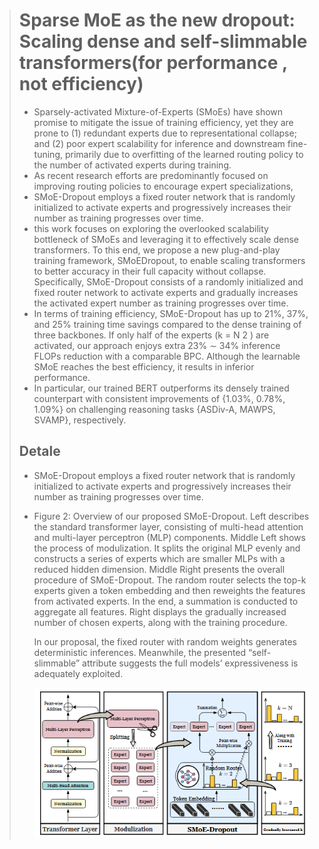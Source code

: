 > # Sparse MoE as the new dropout: Scaling dense and self-slimmable transformers(for performance , not efficiency)
>
> * Sparsely-activated Mixture-of-Experts (SMoEs) have shown promise to mitigate the issue of training efficiency, yet they are prone to (1) redundant experts due to representational collapse; and (2) poor expert scalability for inference and downstream fine-tuning, primarily due to overfitting of the learned routing policy to the number of activated experts during training.
> * As recent research efforts are predominantly focused on improving routing policies to encourage expert specializations,
> * SMoE-Dropout employs a fixed router network that is randomly initialized to activate experts and progressively increases their number as training progresses over time.
> * this work focuses on exploring the overlooked scalability bottleneck of SMoEs and leveraging it to effectively scale dense transformers. To this end, we propose a new plug-and-play training framework, SMoEDropout, to enable scaling transformers to better accuracy in their full capacity without collapse. Specifically, SMoE-Dropout consists of a randomly initialized and fixed router network to activate experts and gradually increases the activated expert number as training progresses over time.
> * In terms of training efficiency, SMoE-Dropout has up to 21%, 37%, and 25% training time savings compared to the dense training of three backbones. If only half of the experts (k = N  2 ) are activated, our approach enjoys extra 23% ∼ 34% inference  FLOPs reduction with a comparable BPC. Although the learnable SMoE reaches the best efficiency, it results in inferior performance.
> * In particular, our trained BERT outperforms its densely trained counterpart with consistent improvements of {1.03%, 0.78%, 1.09%} on challenging reasoning tasks {ASDiv-A, MAWPS, SVAMP}, respectively.
>
> ## Detale
>
> * SMoE-Dropout employs a fixed router network that is randomly initialized to activate experts and progressively increases their number as training progresses over time.
> * Figure 2: Overview of our proposed SMoE-Dropout. Left describes the standard transformer layer, consisting of multi-head attention and multi-layer perceptron (MLP) components. Middle Left shows the process of modulization. It splits the original MLP evenly and constructs a series of experts which are smaller MLPs with a reduced hidden dimension. Middle Right presents the overall procedure of SMoE-Dropout. The random router selects the top-k experts given a token embedding and then reweights the features from activated experts. In the end, a summation is conducted to aggregate all features. Right displays the gradually increased number of chosen experts, along with the training procedure.
>
>   In our proposal, the fixed router with random weights generates deterministic inferences. Meanwhile, the presented “self-slimmable” attribute suggests the full models’ expressiveness is adequately exploited.
>
>   ![1732174098927](../images/SMoEDropout/1732174098927.png)
